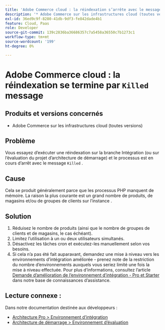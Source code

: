 ```yaml
---
title: 'Adobe Commerce cloud : la réindexation s’arrête avec le message « Tué »'
description: '* Adobe Commerce sur les infrastructures cloud (toutes versions)'
exl-id: 36ed9c9f-8280-41db-9df3-fe842dade4b1
feature: Cloud, Paas
role: Developer
source-git-commit: 139c2836ba36686357c7a5458a36550c7b1273c1
workflow-type: tm+mt
source-wordcount: '199'
ht-degree: 0%

---
```


# Adobe Commerce cloud : la réindexation se termine par `Killed` message

## Produits et versions concernés

* Adobe Commerce sur les infrastructures cloud (toutes versions)

## Problème

Vous essayez d’exécuter une réindexation sur la branche Intégration (ou sur l’évaluation du projet d’architecture de démarrage) et le processus est en cours d’arrêt avec le message `Killed` .

## Cause

Cela se produit généralement parce que les processus PHP manquent de mémoire.
La raison la plus courante est un grand nombre de produits, de magasins et/ou de groupes de clients sur l’instance .

## Solution

1. Réduisez le nombre de produits (ainsi que le nombre de groupes de clients et de magasins, le cas échéant).
1. Limitez l’utilisation à un ou deux utilisateurs simultanés.
1. Désactivez les tâches cron et exécutez-les manuellement selon vos besoins.
1. Si cela n’a pas été fait auparavant, demandez une mise à niveau vers les environnements d’intégration améliorée - prenez note de la restriction du nombre d’environnements auxquels vous seriez limité une fois la mise à niveau effectuée. Pour plus d’informations, consultez l’article [ Demande d’amélioration de l’environnement d’intégration - Pro et Starter ](https://experienceleague.adobe.com/fr/docs/experience-cloud-kcs/kbarticles/ka-27242) dans notre base de connaissances d’assistance.

## Lecture connexe :

Dans notre documentation destinée aux développeurs :

* [Architecture Pro > Environnement d’intégration](https://experienceleague.adobe.com/fr/docs/commerce-cloud-service/user-guide/architecture/pro-architecture#integration-environment)
* [Architecture de démarrage > Environnement d’évaluation](https://experienceleague.adobe.com/fr/docs/commerce-cloud-service/user-guide/architecture/starter-architecture#cloud-arch-stage)
